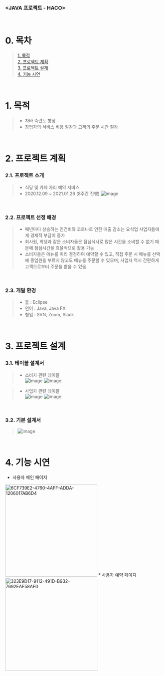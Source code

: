 ### <JAVA 프로젝트 - HACO>

​
​
# 0. 목차 
> [1. 목적](#1-목적)  
> [2. 프로젝트 계획](#2-프로젝트-계획)    
> [3. 프로젝트 설계](#3-프로젝트-설계)    
> [4. 기능 시연](#4-기능-시연) 

​
​
# 1. 목적  
> * 자바 숙련도 향상
> * 창업자의 서비스 비용 절감과 고객의 주문 시간 절감

​
​
# 2. 프로젝트 계획
### 2.1. 프로젝트 소개
> * 식당 및 카페 자리 예약 서비스
> * 2020.12.09 ~ 2021.01.26 (8주간 진행)
![image](https://user-images.githubusercontent.com/82797757/121145849-52769300-c87a-11eb-943c-073c25682c71.png)

​
​
### 2.2. 프로젝트 선정 배경
> * 매년마다 상승하는 인건비와 코로나로 인한 매출 감소는 요식업 사업자들에게 경제적 부담이 증가
> * 회사원, 학생과 같은 소비자들은 점심식사로 많은 시간을 소비할 수 없기 때문에 점심시간을 효율적으로 활용 가능
> * 소비자들은 메뉴를 미리 결정하여 예약할 수 있고, 직접 주문 시 메뉴를 선택해 종업원을 부르지 않고도 메뉴를 주문할 수 있으며, 사업자 역시 간편하게 고객으로부터 주문을 받을 수 있음

​
​
### 2.3. 개발 환경
> * 툴 : Eclipse
> * 언어 : Java, Java FX
> * 협업 : SVN, Zoom, Slack

​
​ 
# 3. 프로젝트 설계
### 3.1. 테이블 설계서  
> * 소비자 관련 테이블   
> ![image](https://user-images.githubusercontent.com/82797757/121147426-d3825a00-c87b-11eb-9c44-382a8f52a2b1.png)
> ![image](https://user-images.githubusercontent.com/82797757/121147437-d54c1d80-c87b-11eb-863d-60745d87a6b4.png)

> * 사업자 관련 테이블   
> ![image](https://user-images.githubusercontent.com/82797757/121147448-d715e100-c87b-11eb-8ba9-031c52190978.png)
> ![image](https://user-images.githubusercontent.com/82797757/121147456-d8dfa480-c87b-11eb-892a-a1e00defc246.png)

​
​
### 3.2. 기본 설계서
> ![image](https://user-images.githubusercontent.com/82797757/121149348-8d2dfa80-c87d-11eb-9726-34af52304df7.png)

​
​
# 4. 기능 시연
* 사용자 메인 페이지
<img width="295" alt="6CF739E2-4760-4AFF-ADDA-1206017AB6D4" src="https://user-images.githubusercontent.com/82797757/121150086-2d841f00-c87e-11eb-8870-64e509d48ce4.png">
* 사용자 예약 페이지   
<img width="298" alt="323E9D17-9112-491D-B932-7692EAF58AF0" src="https://user-images.githubusercontent.com/82797757/121150350-6ae8ac80-c87e-11eb-80db-bea0b4c770a3.png">


